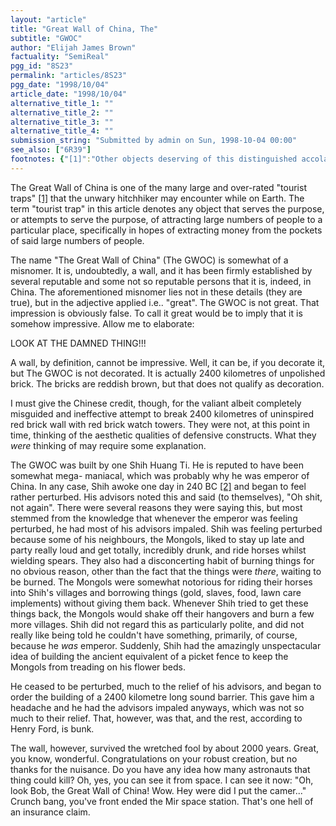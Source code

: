 ```yaml
---
layout: "article"
title: "Great Wall of China, The"
subtitle: "GWOC"
author: "Elijah James Brown"
factuality: "SemiReal"
pgg_id: "8S23"
permalink: "articles/8S23"
pgg_date: "1998/10/04"
article_date: "1998/10/04"
alternative_title_1: ""
alternative_title_2: ""
alternative_title_3: ""
alternative_title_4: ""
submission_string: "Submitted by admin on Sun, 1998-10-04 00:00"
see_also: ["6R39"]
footnotes: {"[1]":"Other objects deserving of this distinguished accolade include the Eiffel Tower (in Paris, France), Anne of Green Gables House (near Cavendish, P.E.I., Canada), the World's Largest Cookie Jar (Deloraine, Manitoba, Canada), and an extremely large fibreglass apple beside the 401 highway outside of Toronto.","[2]":"Many Terrans (smart ass) use the abbreviations BC and AD to describe dates. I don't know what the abbreviations stand for. However, I do know that BC refers to before, and AD to after a certain remarkably nice man (his father was God, actually) was nailed to a tall piece of wood for some things he had to say on the subject of being a good neighbour. Watch out, Mr. Rogers."}
---
```

<div>
<p>The Great Wall of China is one of the many large and over-rated "tourist traps" <a href="#footnotes.1" class="footnote-link">[1]</a> that the unwary hitchhiker may encounter while on Earth. The term "tourist trap" in this article denotes any object that serves the purpose, or attempts to serve the purpose, of attracting large numbers of people to a particular place, specifically in hopes of extracting money from the pockets of said large numbers of people.</p>
<p>The name "The Great Wall of China" (The GWOC) is somewhat of a misnomer. It is, undoubtedly, a wall, and it has been firmly established by several reputable and some not so reputable persons that it is, indeed, in China. The aforementioned misnomer lies not in these details (they are true), but in the adjective applied i.e.. "great". The GWOC is not great. That impression is obviously false. To call it great would be to imply that it is somehow impressive. Allow me to elaborate:</p>
<p>LOOK AT THE DAMNED THING!!!</p>
<p>A wall, by definition, cannot be impressive. Well, it can be, if you decorate it, but The GWOC is not decorated. It is actually 2400 kilometres of unpolished brick. The bricks are reddish brown, but that does not qualify as decoration.</p>
<p>I must give the Chinese credit, though, for the valiant albeit completely misguided and ineffective attempt to break 2400 kilometres of uninspired red brick wall with red brick watch towers. They were not, at this point in time, thinking of the aesthetic qualities of defensive constructs. What they <em>were</em> thinking of may require some explanation.</p>
<p>The GWOC was built by one Shih Huang Ti. He is reputed to have been somewhat mega- maniacal, which was probably why he was emperor of China. In any case, Shih awoke one day in 240 BC <a href="#footnotes.2" class="footnote-link">[2]</a> and began to feel rather perturbed. His advisors noted this and said (to themselves), "Oh shit, not again". There were several reasons they were saying this, but most stemmed from the knowledge that whenever the emperor was feeling perturbed, he had most of his advisors impaled. Shih was feeling perturbed because some of his neighbours, the Mongols, liked to stay up late and party really loud and get totally, incredibly drunk, and ride horses whilst wielding spears. They also had a disconcerting habit of burning things for no obvious reason, other than the fact that the things were <em>there</em>, waiting to be burned. The Mongols were somewhat notorious for riding their horses into Shih's villages and borrowing things (gold, slaves, food, lawn care implements) without giving them back. Whenever Shih tried to get these things back, the Mongols would shake off their hangovers and burn a few more villages. Shih did not regard this as particularly polite, and did not really like being told he couldn't have something, primarily, of course, because he <em>was</em> emperor. Suddenly, Shih had the amazingly unspectacular idea of building the ancient equivalent of a picket fence to keep the Mongols from treading on his flower beds.</p>
<p>He ceased to be perturbed, much to the relief of his advisors, and began to order the building of a 2400 kilometre long sound barrier. This gave him a headache and he had the advisors impaled anyways, which was not so much to their relief. That, however, was that, and the rest, according to Henry Ford, is bunk.</p>
<p>The wall, however, survived the wretched fool by about 2000 years. Great, you know, wonderful. Congratulations on your robust creation, but no thanks for the nuisance. Do you have any idea how many astronauts that thing could kill? Oh, yes, you can see it from space. I can see it now: "Oh, look Bob, the Great Wall of China! Wow. Hey were did I put the camer..." Crunch bang, you've front ended the Mir space station. That's one hell of an insurance claim.</p>
</div>
